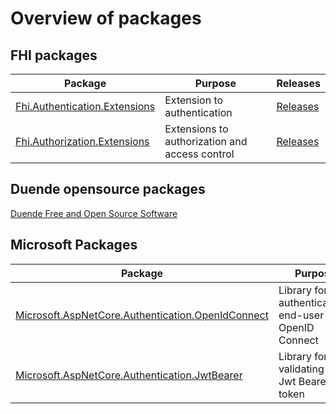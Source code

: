 # Overview of packages

## FHI packages
|Package|Purpose|Releases|
|---|---|---|
|[Fhi.Authentication.Extensions](https://www.nuget.org/packages/Fhi.Authentication.Extensions)|Extension to authentication|[Releases](https://github.com/FHIDev/Fhi.AuthExtensions/releases)||
|[Fhi.Authorization.Extensions](https://www.nuget.org/packages/Fhi.Authorization.Extensions)|Extensions to authorization and access control|[Releases](https://github.com/FHIDev/Fhi.AuthExtensions/releases)||

## Duende opensource packages

[Duende Free and Open Source Software](https://github.com/DuendeSoftware/foss)

## Microsoft Packages

|Package|Purpose|
|---|---|
|[Microsoft.AspNetCore.Authentication.OpenIdConnect](https://www.nuget.org/packages/Microsoft.AspNetCore.Authentication.OpenIdConnect)|Library for authenticationg end-user with OpenID Connect|[Releases](https://github.com/FHIDev/Fhi.AuthExtensions/releases)|
|[Microsoft.AspNetCore.Authentication.JwtBearer](https://www.nuget.org/packages/Microsoft.AspNetCore.Authentication.JwtBearer)|Library for validating a Jwt Bearer token|

